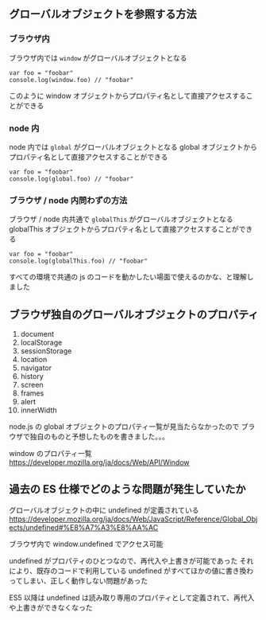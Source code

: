 ## グローバルオブジェクトを参照する方法

### ブラウザ内

ブラウザ内では `window` がグローバルオブジェクトとなる

```
var foo = "foobar"
console.log(window.foo) // "foobar"
```

このように window オブジェクトからプロパティ名として直接アクセスすることができる

### node 内

node 内では `global` がグローバルオブジェクトとなる
global オブジェクトからプロパティ名として直接アクセスすることができる

```
var foo = "foobar"
console.log(global.foo) // "foobar"
```

### ブラウザ / node 内問わずの方法

ブラウザ / node 内共通で `globalThis` がグローバルオブジェクトとなる
globalThis オブジェクトからプロパティ名として直接アクセスすることができる

```
var foo = "foobar"
console.log(globalThis.foo) // "foobar"
```

すべての環境で共通の js のコードを動かしたい場面で使えるのかな、と理解しました

## ブラウザ独自のグローバルオブジェクトのプロパティ

1. document
2. localStorage
3. sessionStorage
4. location
5. navigator
6. history
7. screen
8. frames
9. alert
10. innerWidth

node.js の global オブジェクトのプロパティ一覧が見当たらなかったので
ブラウザで独自のものと予想したものを書きました。。。

window のプロパティ一覧
https://developer.mozilla.org/ja/docs/Web/API/Window

## 過去の ES 仕様でどのような問題が発生していたか

グローバルオブジェクトの中に undefined が定義されている
https://developer.mozilla.org/ja/docs/Web/JavaScript/Reference/Global_Objects/undefined#%E8%A7%A3%E8%AA%AC

ブラウザ内で window.undefined でアクセス可能

undefined がプロパティのひとつなので、再代入や上書きが可能であった
それにより、既存のコードで利用している undefined がすべてほかの値に書き換わってしまい、正しく動作しない問題があった

ES5 以降は undefined は読み取り専用のプロパティとして定義されて、再代入や上書きができなくなった
